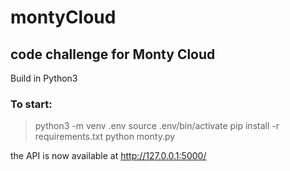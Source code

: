 # montyCloud
 
## code challenge for Monty Cloud

Build in Python3

### To start:
> python3 -m venv .env
> source .env/bin/activate
> pip install -r requirements.txt
> python monty.py

the API is now available at http://127.0.0.1:5000/